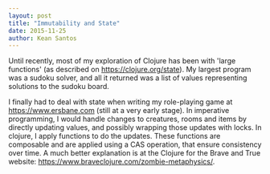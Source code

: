 ```yaml
---
layout: post
title: "Immutability and State"
date: 2015-11-25
author: Kean Santos
---
```


Until recently, most of my exploration of Clojure has been with 'large functions' (as described on <https://clojure.org/state>). My largest program was a sudoku solver, and all it returned was a list of values representing solutions to the sudoku board.

I finally had to deal with state when writing my role-playing game at <https://www.ersbane.com> (still at a very early stage). In imperative programming, I would handle changes to creatures, rooms and items by directly updating values, and possibly wrapping those updates with locks. In clojure, I apply functions to do the updates. These functions are composable and are applied using a CAS operation, that ensure consistency over time. A much better explanation is at the Clojure for the Brave and True website: <https://www.braveclojure.com/zombie-metaphysics/>.


